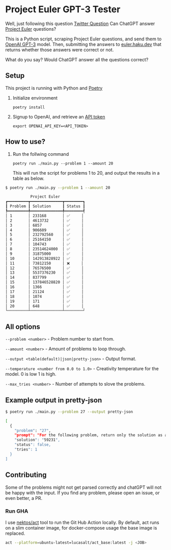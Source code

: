 # Project Euler GPT-3 Tester

Well, just following this question [Twitter Question](https://twitter.com/Arbel2025/status/1622223633853603841)
Can ChatGPT answer [Project Euler](https://projecteuler.net/) questions?

This is a Python script, scraping Project Euler questions, and send them to [OpenAI GPT-3](https://platform.openai.com/docs/models/gpt-3) model.
Then, submitting the answers to [euler.haku.dev](https://euler.haku.dev/) that returns whether those answers were correct or not.


What do you say?
Would ChatGPT answer all the questions correct?

## Setup

This project is running with Python and [Poetry](https://python-poetry.org/docs/#installation)


1. Initialize environment
    ```shell
    poetry install
    ```

2. Signup to OpenAI, and retrieve an [API token](https://platform.openai.com/docs/quickstart/build-your-application)
    ```shell
    export OPENAI_API_KEY=<API_TOKEN>
    ```

## How to use?
1. Run the follwing command
    ```shell
    poetry run ./main.py --problem 1 --amount 20
    ```
    This will run the script for problems 1 to 20, and output the results in a table as below.

```bash
$ poetry run ./main.py --problem 1 --amount 20

           Project Euler           
┏━━━━━━━━━┳━━━━━━━━━━━━━━┳━━━━━━━━┓
┃ Problem ┃ Solution     ┃ Status ┃
┡━━━━━━━━━╇━━━━━━━━━━━━━━╇━━━━━━━━┩
│ 1       │ 233168       │ ✅     │
│ 2       │ 4613732      │ ✅     │
│ 3       │ 6857         │ ✅     │
│ 4       │ 906609       │ ✅     │
│ 5       │ 232792560    │ ✅     │
│ 6       │ 25164150     │ ✅     │
│ 7       │ 104743       │ ✅     │
│ 8       │ 23514624000  │ ✅     │
│ 9       │ 31875000     │ ✅     │
│ 10      │ 142913828922 │ ✅     │
│ 11      │ 73812150     │ ❌     │
│ 12      │ 76576500     │ ✅     │
│ 13      │ 5537376230   │ ✅     │
│ 14      │ 837799       │ ✅     │
│ 15      │ 137846528820 │ ✅     │
│ 16      │ 1366         │ ✅     │
│ 17      │ 21124        │ ✅     │
│ 18      │ 1074         │ ✅     │
│ 19      │ 171          │ ✅     │
│ 20      │ 648          │ ✅     │
└─────────┴──────────────┴────────┘
```

## All options
```--problem <number>``` - Problem number to start from.

```--amount <number>``` - Amount of problems to loop through.

```--output <table(default)|json|pretty-json>``` - Output format.

```--temperature <number from 0.0 to 1.0>``` - Creativity temperature for the model. 0 is low 1 is high.

```--max_tries <number>``` - Number of attempts to slove the problems.

## Example output in pretty-json
```bash
$ poetry run ./main.py --problem 27 --output pretty-json

[
  {
    "problem": "27",
    "prompt": "For the following problem, return only the solution as a number without any other text:\n\nEuler discovered the remarkable quadratic formula:\n\nn^2 + n + 41\n\nIt turns out that the formula will produce 40 primes for the consecutive integer values 0 ≤ n ≤ 39. However, when n = 40, 40^2 + 40 + 41 = 40(40 + 1) + 41 is divisible by 41, and certainly when n = 41, 41^2 + 41 + 41 is clearly divisible by 41.\n\nThe incredible formula n^2 - 79n + 1601 was discovered, which produces 80 primes for the consecutive values 0 ≤ n ≤ 79. The product of the coefficients, −79 and 1601, is −126479.\n\nConsidering quadratics of the form:\n\n\nn^2 + an + b, where |a| < 1000 and |b| ≤ 1000where |n| is the modulus/absolute value of ne.g. |11| = 11 and |-4| = 4\n\n\nFind the product of the coefficients, a and b, for the quadratic expression that produces the maximum number of primes for consecutive values of n, starting with n = 0.",
    "solution": "59231",
    "status": false,
    "tries": 1
  }
]
```

## Contributing

Some of the problems might not get parsed correctly and chatGPT will not be happy with the input.
If you find any problem, please open an issue, or even better, a PR.

### Run GHA

I use [nektos/act](https://github.com/nektos/act) tool to run the Git Hub Action locally.
By default, act runs on a slim container image, for docker-compose usage the base image is replaced.

```bash
act --platform=ubuntu-latest=lucasalt/act_base:latest -j <JOB>
```